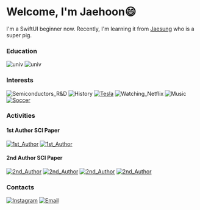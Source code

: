 # Welcome, I'm Jaehoon😄
I'm a SwiftUI beginner now. Recently, I'm learning it from [Jaesung](https://github.com/jaesung-wwdc) who is a super pig.

### Education
![univ](https://img.shields.io/badge/Sungkyunkwan_Univ.-Advanced_Materials_Engineering_(M.S)-0EC63F?style=for-the-badge)
![univ](https://img.shields.io/badge/Kunsan_National_Univ.-Physics_(B.S)-10069F?style=for-the-badge)

### Interests
![Semiconductors_R&D](https://img.shields.io/badge/Semiconductors_R&D-1428A0?style=for-the-badge&logo=Samsung&logoColor=white)
![History](https://img.shields.io/badge/History-FFCC22?style=for-the-badge&logo=DocuSign&logoColor=white)
[![Tesla](https://img.shields.io/badge/Dream_car-CC0000?style=for-the-badge&logo=Tesla&logoColor=white)](https://www.tesla.com/ko_KR/modelx/design#battery)
![Watching_Netflix](https://img.shields.io/badge/Watching_Netflix-E50914?style=for-the-badge&logo=Netflix&logoColor=white)
![Music](https://img.shields.io/badge/Listening_to_Music-000000?style=for-the-badge&logo=Apple-Music&logoColor=white)
[![Soccer](https://img.shields.io/badge/Playing_Soccer-000000?style=for-the-badge&logo=EA&logoColor=white)](https://www.chelseafc.com/en)

### Activities
#### 1st Author SCI Paper
[![1st_Author](https://img.shields.io/badge/1st_Author-Ion_Beam_Treatment-FA7343?style=for-the-badge&logo=read-the-docs&logoColor=white)](https://doi.org/10.1016/j.mssp.2018.09.015)
[![1st_Author](https://img.shields.io/badge/1st_Author-Nb–doped_TiO2–x-FA7343?style=for-the-badge&logo=read-the-docs&logoColor=white)](https://doi.org/10.1016/j.jallcom.2020.155531)
#### 2nd Author SCI Paper
[![2nd_Author](https://img.shields.io/badge/2nd_Author-Review_of_Transparent_conducting_electrodes-FA7343?style=for-the-badge&logo=read-the-docs&logoColor=white)](https://doi.org/10.1002/ijch.201900045)
[![2nd_Author](https://img.shields.io/badge/2nd_Author-Cu–doped_NiO-FA7343?style=for-the-badge&logo=read-the-docs&logoColor=white)](https://doi.org/10.1039/C9QI01052A)
[![2nd_Author](https://img.shields.io/badge/2nd_Author-Carbon_quantum_dot–incorporated_NiO-FA7343?style=for-the-badge&logo=read-the-docs&logoColor=white)](https://doi.org/10.1016/j.jallcom.2019.152887)
[![2nd_Author](https://img.shields.io/badge/2nd_Author-Semi–transparent_perovskite_solar_cells-FA7343?style=for-the-badge&logo=read-the-docs&logoColor=white)](https://doi.org/10.1016/j.orgel.2019.105560)

### Contacts
[![Instagram](https://img.shields.io/badge/Instagram-e4405f?style=for-the-badge&logo=instagram&logoColor=white)](https://www.instagram.com/oh_ner/)
[![Email](https://img.shields.io/badge/Email-168de2?style=for-the-badge&logo=mail.ru&logoColor=white)](mailto:jh.lee5194@gmail.com)
